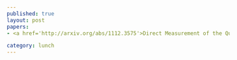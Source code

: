 ```yaml
---
published: true
layout: post
papers:
- <a href='http://arxiv.org/abs/1112.3575'>Direct Measurement of the Quantum Wavefunction, Lundeen2011</a>

category: lunch
---
```

